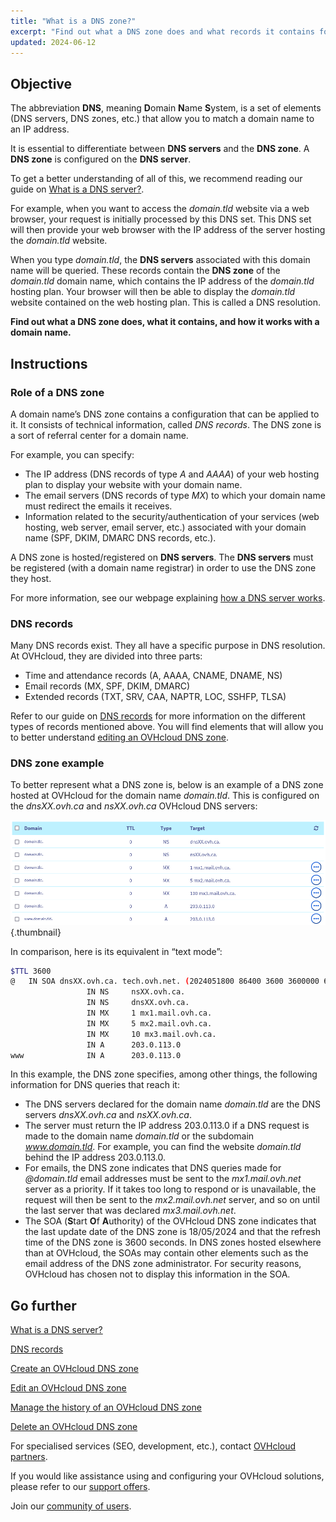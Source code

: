 ```yaml
---
title: "What is a DNS zone?"
excerpt: "Find out what a DNS zone does and what records it contains for a domain name"
updated: 2024-06-12
---
```


## Objective

The abbreviation **DNS**, meaning **D**omain **N**ame **S**ystem, is a set of elements (DNS servers, DNS zones, etc.) that allow you to match a domain name to an IP address.

It is essential to differentiate between **DNS servers** and the **DNS zone**. A **DNS zone** is configured on the **DNS server**.

To get a better understanding of all of this, we recommend reading our guide on [What is a DNS server?](/pages/web_cloud/domains/dns_server_general_information).

For example, when you want to access the *domain.tld* website via a web browser, your request is initially processed by this DNS set. This DNS set will then provide your web browser with the IP address of the server hosting the *domain.tld* website.

When you type *domain.tld*, the **DNS servers** associated with this domain name will be queried. These records contain the **DNS zone** of the *domain.tld* domain name, which contains the IP address of the *domain.tld* hosting plan. Your browser will then be able to display the *domain.tld* website contained on the web hosting plan. This is called a DNS resolution.

**Find out what a DNS zone does, what it contains, and how it works with a domain name.**

## Instructions

### Role of a DNS zone

A domain name’s DNS zone contains a configuration that can be applied to it. It consists of technical information, called *DNS records*. The DNS zone is a sort of referral center for a domain name.

For example, you can specify:

- The IP address (DNS records of type *A* and *AAAA*) of your web hosting plan to display your website with your domain name.
- The email servers (DNS records of type *MX*) to which your domain name must redirect the emails it receives.
- Information related to the security/authentication of your services (web hosting, web server, email server, etc.) associated with your domain name (SPF, DKIM, DMARC DNS records, etc.).

A DNS zone is hosted/registered on **DNS servers**. The **DNS servers** must be registered (with a domain name registrar) in order to use the DNS zone they host.

For more information, see our webpage explaining [how a DNS server works](/links/web/domains-dns-server).

### DNS records

Many DNS records exist. They all have a specific purpose in DNS resolution. At OVHcloud, they are divided into three parts:

- Time and attendance records (A, AAAA, CNAME, DNAME, NS)
- Email records (MX, SPF, DKIM, DMARC)
- Extended records (TXT, SRV, CAA, NAPTR, LOC, SSHFP, TLSA)

Refer to our guide on [DNS records](/pages/web_cloud/domains/dns_zone_records) for more information on the different types of records mentioned above. You will find elements that will allow you to better understand [editing an OVHcloud DNS zone](/pages/web_cloud/domains/dns_zone_edit).

### DNS zone example

To better represent what a DNS zone is, below is an example of a DNS zone hosted at OVHcloud for the domain name *domain.tld*. This is configured on the *dnsXX.ovh.ca* and *nsXX.ovh.ca* OVHcloud DNS servers:

![DNS zone dashboard](images/dns-zone-dashboard-ca.png){.thumbnail}

In comparison, here is its equivalent in “text mode”:

```bash
$TTL 3600
@	IN SOA dnsXX.ovh.ca. tech.ovh.net. (2024051800 86400 3600 3600000 60)
                 IN NS     nsXX.ovh.ca.
                 IN NS     dnsXX.ovh.ca.
                 IN MX     1 mx1.mail.ovh.ca.
                 IN MX     5 mx2.mail.ovh.ca.
                 IN MX     10 mx3.mail.ovh.ca.
                 IN A      203.0.113.0
www              IN A      203.0.113.0
```

In this example, the DNS zone specifies, among other things, the following information for DNS queries that reach it:

- The DNS servers declared for the domain name *domain.tld* are the DNS servers *dnsXX.ovh.ca* and *nsXX.ovh.ca*.
- The server must return the IP address 203.0.113.0 if a DNS request is made to the domain name *domain.tld* or the subdomain *www.domain.tld*. For example, you can find the website *domain.tld* behind the IP address 203.0.113.0.
- For emails, the DNS zone indicates that DNS queries made for *@domain.tld* email addresses must be sent to the *mx1.mail.ovh.net* server as a priority. If it takes too long to respond or is unavailable, the request will then be sent to the *mx2.mail.ovh.net* server, and so on until the last server that was declared *mx3.mail.ovh.net*.
- The SOA (**S**tart **O**f **A**uthority) of the OVHcloud DNS zone indicates that the last update date of the DNS zone is 18/05/2024 and that the refresh time of the DNS zone is 3600 seconds. In DNS zones hosted elsewhere than at OVHcloud, the SOAs may contain other elements such as the email address of the DNS zone administrator. For security reasons, OVHcloud has chosen not to display this information in the SOA.

## Go further

[What is a DNS server?](/pages/web_cloud/domains/dns_server_general_information)

[DNS records](/pages/web_cloud/domains/dns_zone_records)

[Create an OVHcloud DNS zone](/pages/web_cloud/domains/dns_zone_create)

[Edit an OVHcloud DNS zone](/pages/web_cloud/domains/dns_zone_edit)

[Manage the history of an OVHcloud DNS zone](/pages/web_cloud/domains/dns_zone_history)

[Delete an OVHcloud DNS zone](/pages/web_cloud/domains/dns_zone_deletion)

For specialised services (SEO, development, etc.), contact [OVHcloud partners](/links/partner).
 
If you would like assistance using and configuring your OVHcloud solutions, please refer to our [support offers](/links/support).
 
Join our [community of users](/links/community).